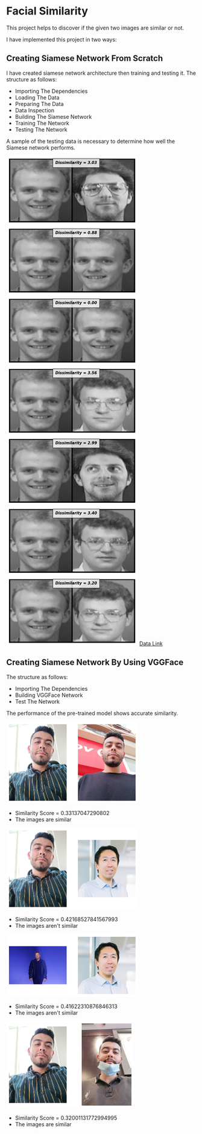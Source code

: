 # Facial Similarity
This project helps to discover if the given two images are similar or not.

I have implemented this project in two ways:

## Creating Siamese Network From Scratch
I have created siamese network architecture then training and testing it. The structure as follows:
- Importing The Dependencies
- Loading The Data
- Preparing The Data
- Data Inspection
- Building The Siamese Network
- Training The Network
- Testing The Network

A sample of the testing data is necessary to determine how well the Siamese network performs.

<img src='Images/Res1.png' alt='Siamese Result'>              
<img src='Images/Res2.png' alt='Siamese Result'>
<img src='Images/Res3.png' alt='Siamese Result'>
<img src='Images/Res6.png' alt='Siamese Result'>
<img src='Images/Res7.png' alt='Siamese Result'>
<img src='Images/Res8.png' alt='Siamese Result'>
<img src='Images/Res9.png' alt='Siamese Result'>
<a href='https://www.kaggle.com/datasets/kasikrit/att-database-of-faces'>Data Link</a>

## Creating Siamese Network By Using VGGFace 
The structure as follows:
- Importing The Dependencies
- Building VGGFace Network
- Test The Network

The performance of the pre-trained model shows accurate similarity.

<img src='Images/Pre1.png' alt='VGGFace Result'>

- Similarity Score = 0.33137047290802
- The images are similar
<img src='Images/Pre2.png' alt='VGGFace Result'>

- Similarity Score = 0.42168527841567993
- The images aren't similar
<img src='Images/Pre3.png' alt='VGGFace Result'>

- Similarity Score = 0.41622310876846313
- The images aren't similar
<img src='Images/Pre4.png' alt='VGGFace Result'>

- Similarity Score = 0.32001131772994995
- The images are similar
